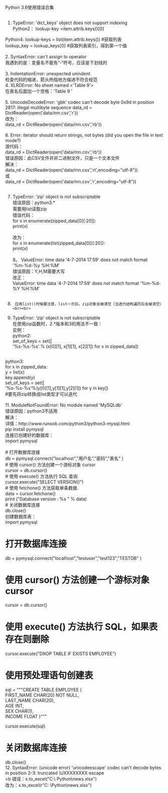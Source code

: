 Python 3.6使用错误合集<br><br>

1. TypeError: 'dict_keys' object does not support indexing<br>
Python2： lookup-key =item.attrib.keys()[0]   <br>

Python4:	lookup-keys = list(item.attrib.keys())  #获取列表<br>
        lookup_key = lookup_keys[0]        #获取列表索引，得到第一个值<br><br>
2.	SyntaxError: can't assign to operator<br>
我遇到的是：变量名不能有”-“符号，应该是下划线的<br><br>
3.	IndentationError: unexpected unindent<br>
检查代码的缩进，箭头所指地方缩进不符合规范<br>
4.	XLRDError: No sheet named <'Table 9'><br>
在表名后面加一个空格：’Table 9 ’<br><br>
5.	UnicodeDecodeError: 'gbk' codec can't decode byte 0x9d in position 2817: illegal multibyte sequence
data_rd = DictReader(open('data/mn.csv','r'))<br>
改为：<br>
data_rd = DictReader(open('data/mn.csv','rb'))<br><br>
6.	Error: iterator should return strings, not bytes (did you open the file in text mode?)<br>
源代码：<br>
data_rd = DictReader(open('data/mn.csv','rb'))<br>
错误原因：此CSV文件并非二进制文件，只是一个文本文件<br>
解决：<br>
data_rd = DictReader(open('data/mn.csv','rt',encoding="utf-8"))<br>
或<br>
data_rd = DictReader(open('data/mn.csv','r',encoding="utf-8"))<br><br>

7.	TypeError: 'zip' object is not subscriptable<br>
错误原因：python3.* <br>
需要用list读取zip<br>
错误代码：<br>
for x in enumerate(zipped_data[0][:20]):<br>
    print(x)<br><br>
改为：<br>
for x in enumerate(list(zipped_data[0])[:20]):<br>
    print(x)<br><br>
8。      ValueError: time data '4-7-2014 17:59' does not match format<br> '%m-%d-%y %H:%M'<br>
错误原因：Y,H,M需要大写<br>
改正：<br>
ValueError: time data '4-7-2014 17:59' does not match format '%m-%d-%Y %H:%M'<br><br>
9.      应用list()时候要注意，list一次后，zip对象会被清空（当迭代结构遍历后会被清空）<br><br>

10.	TypeError: 'zip' object is not subscriptable<br>
在使用zip函数时，2.*版本和3的用法不一致：<br>
	实例：<br>
	python2:<br>
	set_of_keys = set([ <br>
    '%s-%s-%s' % (x[0][1], x[1][1], x[2][1]) for x in zipped_data]) <br>
<br>
	python3:<br>
	for x in zipped_data:<br>
    y = list(x)<br>
    key.append(y)<br>
set_of_keys = set([<br>
        '%s-%s-%s'%(y[0][1],y[1][1],y[2][1]) for y in key])<br>
	#要先将zip转换成list类型才可以迭代<br><br>
11.	ModuleNotFoundError: No module named 'MySQLdb'<br>
错误原因：python3不适用<br>
解决：<br>
详情：http://www.runoob.com/python3/python3-mysql.html<br>
pip install pymysql<br>
连接已创建好的数据库：<br>
import pymysql<br>
 <br>
# 打开数据库连接<br>
db = pymysql.connect("localhost","用户名","密码","表名" ) <br>
# 使用 cursor() 方法创建一个游标对象 cursor<br>
cursor = db.cursor()<br>
# 使用 execute()  方法执行 SQL 查询 <br>
cursor.execute("SELECT VERSION()")<br>
# 使用 fetchone() 方法获取单条数据.<br>
data = cursor.fetchone()<br>
print ("Database version : %s " % data)<br>
# 关闭数据库连接<br>
db.close()<br>
	创建数据库表：<br>
		import pymysql<br>
 
# 打开数据库连接<br>
db = pymysql.connect("localhost","testuser","test123","TESTDB" ) <br>
# 使用 cursor() 方法创建一个游标对象 cursor<br>
cursor = db.cursor()<br>
# 使用 execute() 方法执行 SQL，如果表存在则删除<br>
cursor.execute("DROP TABLE IF EXISTS EMPLOYEE")<br>
# 使用预处理语句创建表<br>
sql = """CREATE TABLE EMPLOYEE (<br>
        	FIRST_NAME  CHAR(20) NOT NULL,<br>
         	LAST_NAME  CHAR(20),<br>
        	AGE INT,  <br>
        	SEX CHAR(1),<br>
         	INCOME FLOAT )"""<br>
 
cursor.execute(sql)<br>
# 关闭数据库连接<br>
db.close()<br>
12.	SyntaxError: (unicode error) 'unicodeescape' codec can't decode bytes in position 2-3: truncated \UXXXXXXXX escape<br><b
错误：x.to_excel("C:\ Python\news.xlsx")<br>
改为：x.to_excel(r"C: \Python\news.xlsx")<br>


